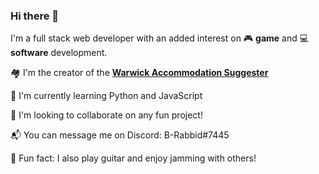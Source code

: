 ### Hi there 👋
I'm a full stack web developer with an added interest on :video_game: **game** and :computer: **software** development. 

:houses: I'm the creator of the [**Warwick Accommodation Suggester**](https://www.accomsuggester.co.uk/)

🌱 I'm currently learning Python and JavaScript

👯 I'm looking to collaborate on any fun project!

:mailbox_with_mail: You can message me on Discord: B-Rabbid#7445

:guitar: Fun fact: I also play guitar and enjoy jamming with others!
<!--
**bora-7/bora-7** is a ✨ _special_ ✨ repository because its `README.md` (this file) appears on your GitHub profile.

Here are some ideas to get you started:

- 🔭 I’m currently working on ...
- 🌱 I’m currently learning ...
- 👯 I’m looking to collaborate on ...
- 🤔 I’m looking for help with ...
- 💬 Ask me about ...
- 📫 How to reach me: ...
- 😄 Pronouns: ...
- ⚡ Fun fact: ...
-->
